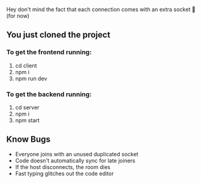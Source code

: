 Hey don't mind the fact that each connection comes with an extra socket 🥶 (for now)

## You just cloned the project
### To get the frontend running:
1. cd client
2. npm i
3. npm run dev

### To get the backend running:
1. cd server
2. npm i 
3. npm start  

## Know Bugs
- Everyone joins with an unused duplicated socket
- Code doesn't automatically sync for late joiners
- If the host disconnects, the room dies
- Fast typing glitches out the code editor